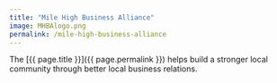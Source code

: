 ```yaml
---
title: "Mile High Business Alliance"
image: MHBAlogo.png
permalink: /mile-high-business-alliance
---
```

The [{{ page.title }}]({{ page.permalink }}) helps build a stronger local community through better local business relations.
